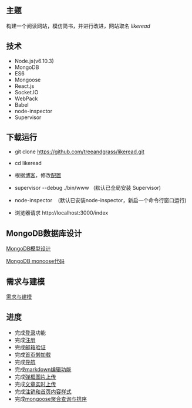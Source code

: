 ## 主题
构建一个阅读网站，模仿简书，并进行改进，网站取名 *likeread*

## 技术
* Node.js(v6.10.3)
* MongoDB 
* ES6
* Mongoose
* React.js
* Socket.IO
* WebPack
* Babel
* node-inspector
* Supervisor

## 下载运行
* git clone https://github.com/treeandgrass/likeread.git

* cd likeread

* 根据[博客](http://blog.csdn.net/mymy_blog/article/details/72810487)，修改[配置](https://github.com/treeandgrass/likeread/blob/master/utils/mailsend.js)

* supervisor --debug ./bin/www   (默认已全局安装 Supervisor)

* node-inspector    (默认已安装node-inspector，新启一个命令行窗口运行)

* 浏览器请求 http://localhost:3000/index


## MongoDB数据库设计
[MongoDB模型设计](https://github.com/treeandgrass/likeread/blob/master/MongoDB_Design/likread_model_design.md)

[MongoDB monoose代码](https://github.com/treeandgrass/likeread/tree/master/mongoose)
## 需求与建模

[需求与建模](https://github.com/treeandgrass/likeread/tree/master/UML%E5%BB%BA%E6%A8%A1)

## 进度

*  完成[登录](https://github.com/treeandgrass/likeread/blob/master/routes/login.js)功能
*  完成[注册](https://github.com/treeandgrass/likeread/blob/master/routes/register.js)
*  完成[邮箱验证](https://github.com/treeandgrass/likeread/blob/master/utils/mailsend.js)
*  完成[首页懒加载](https://github.com/treeandgrass/likeread/blob/master/views/index.html)
*  完成[导航](https://github.com/treeandgrass/likeread/blob/master/public/javascripts/views/nav_index.js)
*  完成[markdown编辑功能](https://github.com/treeandgrass/likeread/blob/master/views/articleWrite.html)
* 完成[弹框图片上传](https://github.com/treeandgrass/likeread/tree/master/utils/bombbox)
* 完成[文章实时上传](https://github.com/treeandgrass/likeread/blob/master/routes/articleContentHandle.js)
* 完成[注销和首页内容样式](https://github.com/treeandgrass/likeread/blob/master/routes/logout.js)
* 完成[mongoose聚合查询与排序](https://github.com/treeandgrass/likeread/blob/master/routes/index.js)
